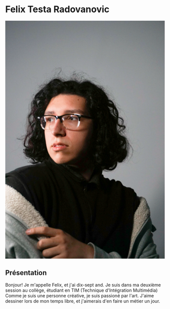 # Felix Testa Radovanovic

![felix](media/felix.png)

## Présentation
Bonjour! Je m'appelle Felix, et j'ai dix-sept and. Je suis dans ma deuxième session au collège, étudiant en TIM (Technique d'Intégration Multimédia)
Comme je suis une personne créative, je suis passioné par l'art. J'aime dessiner lors de mon temps libre, et j'aimerais d'en faire un métier un jour.
